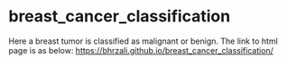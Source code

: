 # breast_cancer_classification
Here a breast tumor is classified as malignant or benign.
The link to html page is as below:
https://bhrzali.github.io/breast_cancer_classification/
